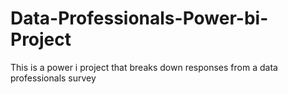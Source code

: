 # Data-Professionals-Power-bi-Project
This is a power i project that breaks down responses from a data professionals survey
